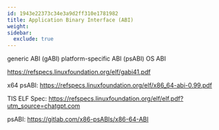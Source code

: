 ```yaml
---
id: 1943e22373c34e3a9d2ff310e1781982
title: Application Binary Interface (ABI)
weight:
sidebar:
  exclude: true
---
```


generic ABI (gABI)
platform-specific ABI (psABI)
OS ABI

https://refspecs.linuxfoundation.org/elf/gabi41.pdf

x64 psABI: https://refspecs.linuxfoundation.org/elf/x86_64-abi-0.99.pdf

TIS ELF Spec: https://refspecs.linuxfoundation.org/elf/elf.pdf?utm_source=chatgpt.com

psABI: https://gitlab.com/x86-psABIs/x86-64-ABI